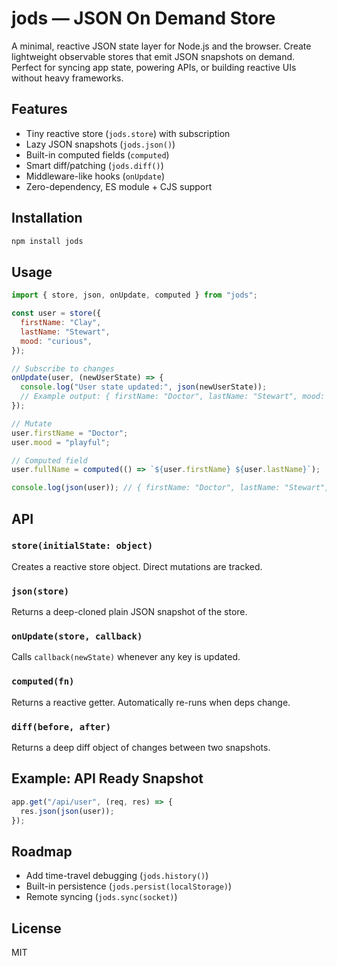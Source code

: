 # jods — JSON On Demand Store

A minimal, reactive JSON state layer for Node.js and the browser. Create lightweight observable stores that emit JSON snapshots on demand.
Perfect for syncing app state, powering APIs, or building reactive UIs without heavy frameworks.

## Features

- Tiny reactive store (`jods.store`) with subscription
- Lazy JSON snapshots (`jods.json()`)
- Built-in computed fields (`computed`)
- Smart diff/patching (`jods.diff()`)
- Middleware-like hooks (`onUpdate`)
- Zero-dependency, ES module + CJS support

## Installation

```bash
npm install jods
```

## Usage

```js
import { store, json, onUpdate, computed } from "jods";

const user = store({
  firstName: "Clay",
  lastName: "Stewart",
  mood: "curious",
});

// Subscribe to changes
onUpdate(user, (newUserState) => {
  console.log("User state updated:", json(newUserState));
  // Example output: { firstName: "Doctor", lastName: "Stewart", mood: "playful", fullName: "Doctor Stewart" }
});

// Mutate
user.firstName = "Doctor";
user.mood = "playful";

// Computed field
user.fullName = computed(() => `${user.firstName} ${user.lastName}`);

console.log(json(user)); // { firstName: "Doctor", lastName: "Stewart", mood: "playful", fullName: "Doctor Stewart" }
```

## API

### `store(initialState: object)`

Creates a reactive store object. Direct mutations are tracked.

### `json(store)`

Returns a deep-cloned plain JSON snapshot of the store.

### `onUpdate(store, callback)`

Calls `callback(newState)` whenever any key is updated.

### `computed(fn)`

Returns a reactive getter. Automatically re-runs when deps change.

### `diff(before, after)`

Returns a deep diff object of changes between two snapshots.

## Example: API Ready Snapshot

```js
app.get("/api/user", (req, res) => {
  res.json(json(user));
});
```

## Roadmap

- Add time-travel debugging (`jods.history()`)
- Built-in persistence (`jods.persist(localStorage)`)
- Remote syncing (`jods.sync(socket)`)

## License

MIT

